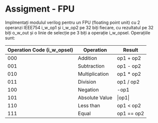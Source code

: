 # Assigment - FPU

Implmentați modulul verilog pentru un FPU (floating point unit) cu 2 operanzi IEEE754 i_w_op1 și i_w_op2 pe 32 biți fiecare, cu rezultatul pe 32 biți o_w_out și o linie de selecție pe 3 biți a operație i_w_opsel. 
Operațiile sunt:

| Operation Code (i_w_opsel) | Operation       | Result  |
|--------------------------|-----------------|-------|
| 000                      | Addition        | op1 + op2    |
| 001                      | Subtraction     | op1 - op2    |
| 010                      | Multiplication  | op1 * op2     |
| 011                      | Division        | op1 / op2     |
| 100                      | Negation        | -op1     |
| 101                      | Absolute Value  | \|op1\|   |
| 110                      | Less than       | op1 < op2    |
| 111                      | Equal           | op1 == op2   |